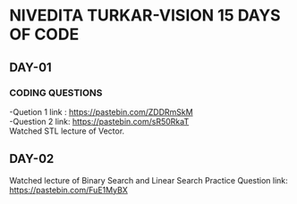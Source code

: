 # NIVEDITA TURKAR-VISION 15 DAYS OF CODE 
## DAY-01 
### CODING QUESTIONS
-Quetion 1 link : https://pastebin.com/ZDDRmSkM <br>
-Question 2 link: https://pastebin.com/sR50RkaT <br>
Watched STL lecture of Vector. <br>
## DAY-02
Watched lecture of Binary Search and Linear Search
Practice Question link: https://pastebin.com/FuE1MyBX
